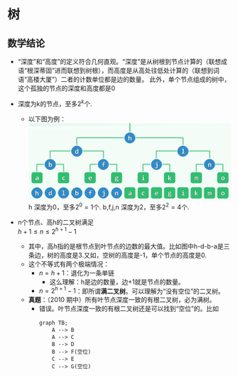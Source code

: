 # 树

## 数学结论
- “深度”和“高度”的定义符合几何直观。“深度”是从树根到节点计算的（联想成语“根深蒂固”进而联想到树根），而高度是从高处往低处计算的（联想到词语“高楼大厦”）二者的计数单位都是边的数量。 此外，单个节点组成的树中，这个孤独的节点的深度和高度都是0
- 深度为k的节点，至多$2^k$个.
  - 以下图为例：
    ![满二叉树](attachments/image.png)
    h 深度为0，至多$2^0=1$个.
    b,f,j,n 深度为2，至多$2^2=4$个.

- n个节点、高h的二叉树满足<br>$h+1\leq n \leq 2^{h+1}-1$
  - 其中，高$h$指的是根节点到叶节点的边数的最大值。比如图中h-d-b-a是三条边，树的高度是3.又如，空树的高度是-1，单个节点的高度是0.
  - 这个不等式有两个极端情况：
    - $n = h + 1$：退化为一条单链
      - 这么理解：h是边的数量，边+1就是节点的数量。
    - $n = 2^{h+1} - 1$：即所谓**满二叉树**。可以理解为“没有空位”的二叉树。
  - **真题**：（2010 期中）所有叶节点深度一致的有根二叉树，必为满树。
    - 错误。叶节点深度一致的有根二叉树还是可以找到“空位”的。比如
        ```mermaid
        graph TB;
            A --> B
            A --> C
            B --> D
            B --> F(空位)
            C --> E
            C --> G(空位)
        ```

